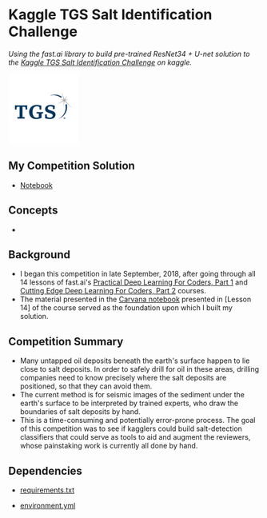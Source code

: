 # Kaggle TGS Salt Identification Challenge
*Using the fast.ai library to build pre-trained ResNet34 + U-net solution to the [Kaggle TGS Salt Identification Challenge](https://www.kaggle.com/c/tgs-salt-identification-challenge/overview) on kaggle.*

<img src="https://github.com/jamesdellinger/kaggle_tgs_salt_identification_challenge/blob/master/images/thumb76_76.png" height="140">

## My Competition Solution
* [Notebook](http://nbviewer.jupyter.org/github/jamesdellinger/kaggle_tgs_salt_identification_challenge/blob/master/kernel_tgs_salt_sub6_unet-ish_resnet34_(BEST).ipynb)

## Concepts
* 

## Background
* I began this competition in late September, 2018, after going through all 14 lessons of fast.ai's [Practical Deep Learning For Coders, Part 1](http://course.fast.ai/) and [Cutting Edge Deep Learning For Coders, Part 2](http://course.fast.ai/part2.html) courses.
* The material presented in the [Carvana notebook](https://github.com/fastai/fastai/blob/master/courses/dl2/carvana-unet.ipynb) presented in [Lesson 14] of the course served as the foundation upon which I built my solution.

## Competition Summary
* Many untapped oil deposits beneath the earth's surface happen to lie close to salt deposits. In order to safely drill for oil in these areas, drilling companies need to know precisely where the salt deposits are positioned, so that they can avoid them. 
* The current method is for seismic images of the sediment under the earth's surface to be interpreted by trained experts, who draw the boundaries of salt deposits by hand.
* This is a time-consuming and potentially error-prone process. The goal of this competition was to see if kagglers could build salt-detection classifiers that could serve as tools to aid and augment the reviewers, whose painstaking work is currently all done by hand.

## Dependencies
* [requirements.txt](https://github.com/jamesdellinger/kaggle_tgs_salt_identification_challenge/blob/master/requirements.txt)

* [environment.yml](https://github.com/jamesdellinger/kaggle_tgs_salt_identification_challenge/blob/master/exploration.ipynb)